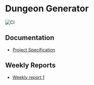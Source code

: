 # Dungeon Generator

![CI](https://github.com/uN1K0Rn86/dungeon-generator/workflows/CI/badge.svg)

## Documentation

- [Project Specification](https://github.com/uN1K0Rn86/dungeon-generator/blob/main/documentation/project_specification.md)

## Weekly Reports

- [Weekly report 1](https://github.com/uN1K0Rn86/dungeon-generator/blob/main/documentation/Weekly_reports/weekly_report_1.md)